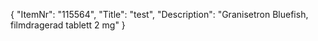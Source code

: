 {
  "ItemNr": "115564",
  "Title": "test",
  "Description": "Granisetron Bluefish, filmdragerad tablett 2 mg"
}